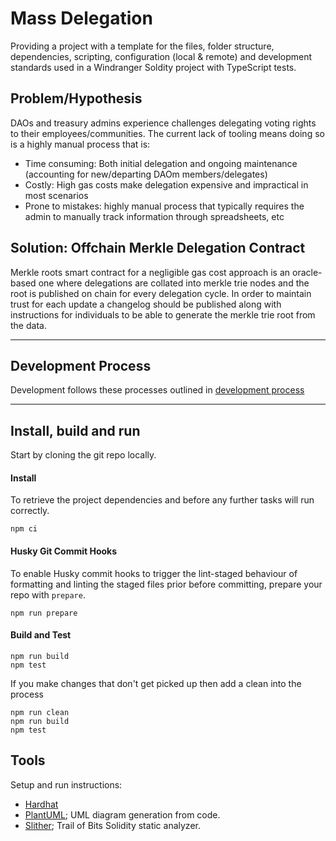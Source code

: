 # Mass Delegation

Providing a project with a template for the files, folder structure, dependencies, scripting, configuration (local & remote) and development standards used in a Windranger Soldity project with TypeScript tests.

## Problem/Hypothesis

DAOs and treasury admins experience challenges delegating voting rights to their employees/communities. The current lack of tooling means doing so is a highly manual process that is:

- Time consuming: Both initial delegation and ongoing maintenance (accounting for new/departing DAOm members/delegates)
- Costly: High gas costs make delegation expensive and impractical in most scenarios
- Prone to mistakes: highly manual process that typically requires the admin to manually track information through spreadsheets, etc

## Solution: Offchain Merkle Delegation Contract

Merkle roots smart contract for a negligible gas cost approach is an oracle-based one where delegations are collated into merkle trie nodes and the root is published on chain for every delegation cycle. In order to maintain trust for each update a changelog should be published along with instructions for individuals to be able to generate the merkle trie root from the data.

---

## Development Process

Development follows these processes outlined in [development process](docs/development_process.md)

---

## Install, build and run

Start by cloning the git repo locally.

#### Install

To retrieve the project dependencies and before any further tasks will run correctly.

```shell
npm ci
```

#### Husky Git Commit Hooks

To enable Husky commit hooks to trigger the lint-staged behaviour of formatting and linting the staged files prior
before committing, prepare your repo with `prepare`.

```shell
npm run prepare
```

#### Build and Test

```shell
npm run build
npm test
```

If you make changes that don't get picked up then add a clean into the process

```shell
npm run clean
npm run build
npm test
```

## Tools

Setup and run instructions:

- [Hardhat](./docs/tools/hardhat.md)
- [PlantUML](./docs/tools/plantuml.md); UML diagram generation from code.
- [Slither](./docs/tools/slither.md); Trail of Bits Solidity static analyzer.
